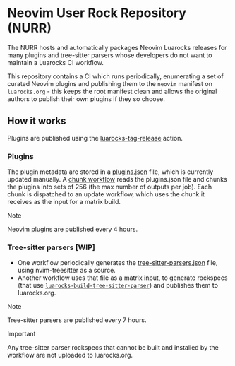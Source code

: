 # Neovim User Rock Repository (NURR)

The NURR hosts and automatically packages Neovim Luarocks releases for many plugins
and tree-sitter parsers whose developers do not want to maintain a Luarocks CI workflow.

This repository contains a CI which runs periodically, enumerating a set of curated Neovim plugins
and publishing them to the `neovim` manifest on `luarocks.org` - this keeps the root manifest clean
and allows the original authors to publish their own plugins if they so choose.

## How it works

Plugins are published using the [luarocks-tag-release](https://github.com/nvim-neorocks/luarocks-tag-release)
action.

### Plugins

The plugin metadata are stored in a [plugins.json](./plugins.json) file, which
is currently updated manually.
A [chunk workflow](./.github/workflows/chunk.yml) reads the plugins.json file and 
chunks the plugins into sets of 256 (the max number of outputs per job).
Each chunk is dispatched to an update workflow, 
which uses the chunk it receives as the input for a matrix build.

> [!NOTE]
>
> Neovim plugins are published every 4 hours.

### Tree-sitter parsers [WIP]

- One workflow periodically generates the [tree-sitter-parsers.json](./tree-sitter-parsers.json)
  file, using nvim-treesitter as a source.
- Another workflow uses that file as a matrix input, to generate
  rockspecs (that use [`luarocks-build-tree-sitter-parser`](https://github.com/nvim-neorocks/luarocks-build-treesitter-parser))
  and publishes them to luarocks.org.

> [!NOTE]
>
> Tree-sitter parsers are published every 7 hours.

> [!IMPORTANT]
>
> Any tree-sitter parser rockspecs that cannot be built and installed by the workflow
> are not uploaded to luarocks.org.
